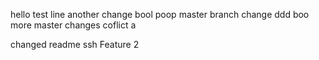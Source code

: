 hello
test line
another change
bool
poop
master branch change
ddd
boo
more master changes
coflict
a

changed readme
ssh
Feature 2
